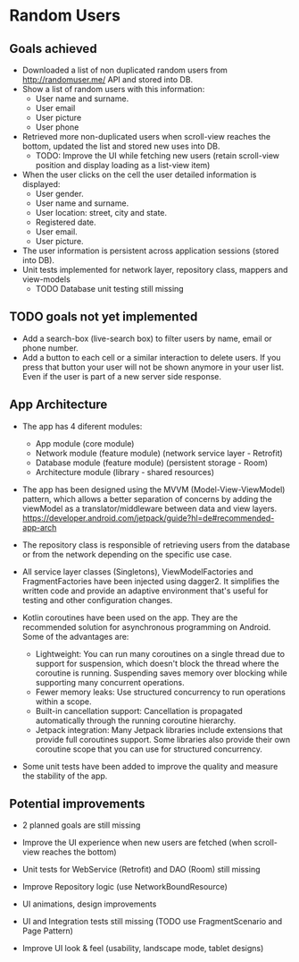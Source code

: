 # Random Users

## Goals achieved 
 - Downloaded a list of non duplicated random users from http://randomuser.me/ API and stored 
   into DB.
 - Show a list of random users with this information:
    * User name and surname.
    * User email
    * User picture
    * User phone
 - Retrieved more non-duplicated users when scroll-view reaches the bottom, updated the list and 
   stored new uses into DB.
    * TODO: Improve the UI while fetching new users (retain scroll-view position and display 
      loading as a list-view item)
 - When the user clicks on the cell the user detailed information is displayed:
    * User gender.
    * User name and surname.
    * User location: street, city and state.
    * Registered date.
    * User email.
    * User picture.
 - The user information is persistent across application sessions (stored into DB).
 - Unit tests implemented for network layer, repository class, mappers and view-models 
    * TODO Database unit testing still missing 

## TODO goals not yet implemented
 - Add a search-box (live-search box) to filter users by name, email or phone number.
 - Add a button to each cell or a similar interaction to delete users. If you press that button 
   your user will not be shown anymore in your user list. Even if the user is part of a new server 
   side response.

## App Architecture

- The app has 4 diferent modules:
  * App module (core module)
  * Network module (feature module) (network service layer - Retrofit)
  * Database module (feature module) (persistent storage - Room)
  * Architecture module (library - shared resources)
    
- The app has been designed using the MVVM (Model-View-ViewModel) pattern, which allows a better
  separation of concerns by adding the viewModel as a translator/middleware between data and view
  layers. https://developer.android.com/jetpack/guide?hl=de#recommended-app-arch

- The repository class is responsible of retrieving users from the database or from the network 
  depending on the specific use case.

- All service layer classes (Singletons), ViewModelFactories and FragmentFactories have been 
  injected using dagger2. It simplifies the written code and provide an adaptive environment that's 
  useful for testing and other configuration changes.

- Kotlin coroutines have been used on the app. They are the recommended solution for asynchronous
  programming on Android. Some of the advantages are:

    - Lightweight: You can run many coroutines on a single thread due to support for suspension,
      which doesn't block the thread where the coroutine is running. Suspending saves memory over
      blocking while supporting many concurrent operations.
    - Fewer memory leaks: Use structured concurrency to run operations within a scope.
    - Built-in cancellation support: Cancellation is propagated automatically through the running
      coroutine hierarchy.
    - Jetpack integration: Many Jetpack libraries include extensions that provide full coroutines
      support. Some libraries also provide their own coroutine scope that you can use for structured
      concurrency.

- Some unit tests have been added to improve the quality and measure the stability of the app.

## Potential improvements

- 2 planned goals are still missing

- Improve the UI experience when new users are fetched (when scroll-view reaches the bottom)

- Unit tests for WebService (Retrofit) and DAO (Room) still missing

- Improve Repository logic (use NetworkBoundResource)

- UI animations, design improvements

- UI and Integration tests still missing (TODO use FragmentScenario and Page Pattern)

- Improve UI look & feel (usability, landscape mode, tablet designs)
